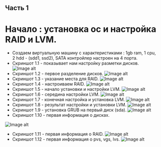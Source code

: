 ## Часть 1
# Начало : установка ос и настройка RAID и LVM.
- Создаем виртуальную машину с характеристиками : 1gb ram, 1 cpu, 2 hdd - (sdd1, ssd2), SATA контройлер настроен на 4 порта.
- Скриншот 1.1 - показывает нам настройку разметки дисков.
![Image alt](https://github.com/iashulyachenko/o.s/blob/master/lab2/part1/1.1.png)
- Скриншот 1.2 - первое разделение дисков.
![Image alt](https://github.com/iashulyachenko/o.s/blob/master/lab2/part1/1.2.png)
- Скриншот 1.3 - указание места для RAID.
![Image alt](https://github.com/iashulyachenko/o.s/blob/master/lab2/part1/1.3.png)
- Скриншот 1.4 - настроиваем RAID.
![Image alt](https://github.com/iashulyachenko/o.s/blob/master/lab2/part1/1.4.png)
- Скриншот 1.5 - начало установки и настройки LVM.
![Image alt](https://github.com/iashulyachenko/o.s/blob/master/lab2/part1/1.5.png)
- Скриншот 1.6 - середина настройки LVM.
![Image alt](https://github.com/iashulyachenko/o.s/blob/master/lab2/part1/1.6.png)
- Скриншот 1.7 - конечная настройка и установка LVM.
![Image alt](https://github.com/iashulyachenko/o.s/blob/master/lab2/part1/1.7.png)
- Скриншот 1.8 - результат настройки и установки LVM.
![Image alt](https://github.com/iashulyachenko/o.s/blob/master/lab2/part1/1.8.png)
- Скриншот 1.9 - установка GRUB на первый диск (sda).
![Image alt](https://github.com/iashulyachenko/o.s/blob/master/lab2/part1/1.9.png)
- Скриншот 1.10 - первая информация о дисках.
  
![Image alt](https://github.com/iashulyachenko/o.s/blob/master/lab2/part1/1.10.png)
- Скриншот 1.11 - первая информация о RAID.
![Image alt](https://github.com/iashulyachenko/o.s/blob/master/lab2/part1/1.11.png)
- Скриншот 1.12 - первая информация о pvs, vgs, lvs.
![Image alt](https://github.com/iashulyachenko/o.s/blob/master/lab2/part1/1.12.png)
